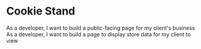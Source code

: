 # Cookie Stand
As a developer, I want to build a public-facing page for my client's business
As a developer, I want to build a page to display store data for my client to view